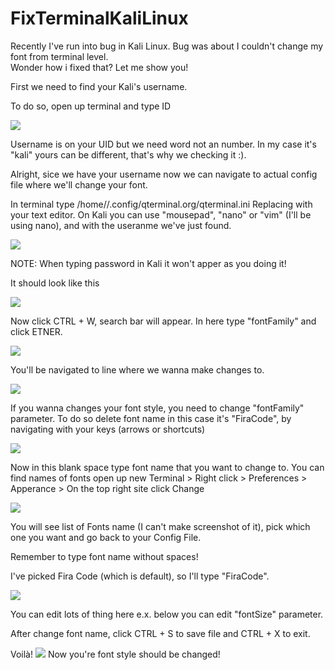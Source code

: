 # FixTerminalKaliLinux

Recently I've run into bug in Kali Linux. Bug was about I couldn't change my font from terminal level. <br>
Wonder how i fixed that? Let me show you!

First we need to find your Kali's username.

To do so, open up terminal and type ID

<img src="img/id.png">

Username is on your UID but we need word not an number. In my case it's "kali" yours can be different, that's why we checking it :).

Alright, sice we have your username now we can navigate to actual config file where we'll change your font.

In terminal type <editor> /home/<username>/.config/qterminal.org/qterminal.ini
Replacing <editor> with your text editor. On Kali you can use "mousepad", "nano" or  "vim" (I'll be using nano),
and <username> with the useranme we've just found.

<img src="img/command.png">

NOTE: When typing password in Kali it won't apper as you doing it!

It should look like this

<img src="img/config.png">

Now click CTRL + W, search bar will appear.
In here type "fontFamily" and click ETNER.

<img src="img/search.png">

You'll be navigated to line where we wanna make changes to.

<img src="img/line.png">

If you wanna changes your font style, you need to change "fontFamily" parameter. 
To do so delete font name in this case it's "FiraCode", by navigating with your keys (arrows or shortcuts)

<img src="img/editing.png">

Now in this blank space type font name that you want to change to.
You can find names of fonts open up new Terminal > Right click > Preferences > Apperance > On the top right site click Change

<img src="img/navigate.png">

You will see list of Fonts name (I can't make screenshot of it), pick which one you want and go back to your Config File.

Remember to type font name without spaces!

I've picked Fira Code (which is default), so I'll type "FiraCode". 

<img src="img/type.png">

You can edit lots of thing here e.x. below you can edit "fontSize" parameter.

After change font name, click CTRL + S to save file and CTRL + X to exit.

Voilà! 
<img src="img/voilà.png">
Now you're font style should be changed!
